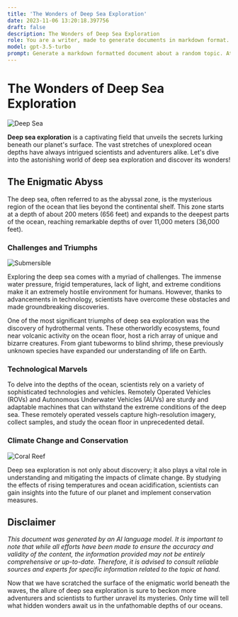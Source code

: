 ```yaml
---
title: 'The Wonders of Deep Sea Exploration'
date: 2023-11-06 13:20:18.397756
draft: false
description: The Wonders of Deep Sea Exploration
role: You are a writer, made to generate documents in markdown format. It is very important that all of the documents you generate are in valid markdown format.
model: gpt-3.5-turbo
prompt: Generate a markdown formatted document about a random topic. At the bottom, include a disclaimer explaining that the document was generated by you. The first line of the document should be the title. Make sure that the entire document is in proper markdown format, using a mix of various tags to make the document visually appealing.
---
```


# The Wonders of Deep Sea Exploration

![Deep Sea](https://images.unsplash.com/photo-1556037410-6eaa7815d388)

**Deep sea exploration** is a captivating field that unveils the secrets lurking beneath our planet's surface. The vast stretches of unexplored ocean depths have always intrigued scientists and adventurers alike. Let's dive into the astonishing world of deep sea exploration and discover its wonders!

## The Enigmatic Abyss

The deep sea, often referred to as the abyssal zone, is the mysterious region of the ocean that lies beyond the continental shelf. This zone starts at a depth of about 200 meters (656 feet) and expands to the deepest parts of the ocean, reaching remarkable depths of over 11,000 meters (36,000 feet).

### Challenges and Triumphs

![Submersible](https://images.unsplash.com/photo-1529331976870-261c0c0d64b5)

Exploring the deep sea comes with a myriad of challenges. The immense water pressure, frigid temperatures, lack of light, and extreme conditions make it an extremely hostile environment for humans. However, thanks to advancements in technology, scientists have overcome these obstacles and made groundbreaking discoveries.

One of the most significant triumphs of deep sea exploration was the discovery of hydrothermal vents. These otherworldly ecosystems, found near volcanic activity on the ocean floor, host a rich array of unique and bizarre creatures. From giant tubeworms to blind shrimp, these previously unknown species have expanded our understanding of life on Earth.

### Technological Marvels

To delve into the depths of the ocean, scientists rely on a variety of sophisticated technologies and vehicles. Remotely Operated Vehicles (ROVs) and Autonomous Underwater Vehicles (AUVs) are sturdy and adaptable machines that can withstand the extreme conditions of the deep sea. These remotely operated vessels capture high-resolution imagery, collect samples, and study the ocean floor in unprecedented detail.

### Climate Change and Conservation

![Coral Reef](https://images.unsplash.com/photo-1551845497-54c548a3463e)

Deep sea exploration is not only about discovery; it also plays a vital role in understanding and mitigating the impacts of climate change. By studying the effects of rising temperatures and ocean acidification, scientists can gain insights into the future of our planet and implement conservation measures.

## Disclaimer

*This document was generated by an AI language model. It is important to note that while all efforts have been made to ensure the accuracy and validity of the content, the information provided may not be entirely comprehensive or up-to-date. Therefore, it is advised to consult reliable sources and experts for specific information related to the topic at hand.*

Now that we have scratched the surface of the enigmatic world beneath the waves, the allure of deep sea exploration is sure to beckon more adventurers and scientists to further unravel its mysteries. Only time will tell what hidden wonders await us in the unfathomable depths of our oceans.